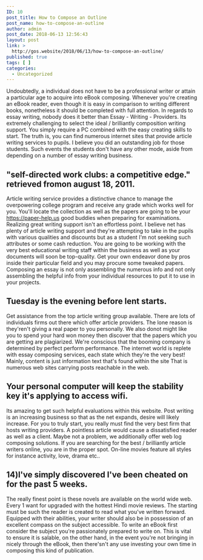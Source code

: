 ```yaml
---
ID: 10
post_title: How to Compose an Outline
post_name: how-to-compose-an-outline
author: admin
post_date: 2018-06-13 12:56:43
layout: post
link: >
  http://gos.website/2018/06/13/how-to-compose-an-outline/
published: true
tags: [ ]
categories:
  - Uncategorized
---
```

<p>Undoubtedly, a individual does not have to be a professional writer or attain a particular age to acquire into eBook composing. Whenever you're creating an eBook reader, even though it is easy in comparison to writing different books, nonetheless it should be completed with full attention. In regards to essay writing, nobody does it better than Essay - Writing - Providers.<!--more--> Its extremely challenging to select the ideal / brilliantly composition writing support. You simply require a PC combined with the easy creating skills to start. The truth is, you can find numerous internet sites that provide article writing services to pupils. I believe you did an outstanding job for those students. Such events the students don't have any other mode, aside from depending on a number of essay writing business.   <h2>&quot;self-directed work clubs: a competitive edge.&quot; retrieved fromon august 18, 2011.</h2></p><p>Article writing service provides a distinctive chance to manage the overpowering college program and receive any grade which works well for you. You'll locate the collection as well as the papers are going to be your <a href="https://paper-help.us/">https://paper-help.us</a> good buddies when preparing for examinations. Realizing great writing support isn't an effortless point. I believe net has plenty of article writing support and they're attempting to take in the pupils with various qualities and discounts but as a student I'm not seeking such attributes or some cash reduction. You are going to be working with the very best educational writing staff within the business as well as your documents will soon be top-quality. Get your own endeavor done by pros inside their particular field and you may procure some tweaked papers. Composing an essay is not only assembling the numerous info and not only assembling the helpful info from your individual resources to put it to use in your projects.   <h2>Tuesday is the evening before lent starts.</h2></p><p>Get assistance from the top article writing group available. There are lots of individuals firms out there which offer article providers. The lone reason is they'ren't giving a real paper to you personally. We also donot might like you to spend your hard won money then discover that the papers which you are getting are plagiarized. We're conscious that the booming company is determined by perfect perform performance. The internet world is replete with essay composing services, each state which they're the very best! Mainly, content is just information text that's found within the site That is numerous web sites carrying posts reachable in the web.  <h2>Your personal computer will keep the stability key it's applying to access wifi.</h2></p><p>Its amazing to get such helpful evaluations within this website. Post writing is an increasing business so that as the net expands, desire will likely increase. For you to truly start, you really must find the very best firm that hosts writing providers. A pointless article would cause a dissatisfied reader as well as a client. Maybe not a problem, we additionally offer web log composing solutions. If you are searching for the best / brilliantly article writers online, you are in the proper spot. On-line movies feature all styles for instance activity, love, drama etc..  <h2>14)l've simply discovered l've been cheated on for the past 5 weeks.</h2></p><p>The really finest point is these novels are available on the world wide web. Every 1 want for upgraded with the hottest Hindi movie reviews. The starting must be such the reader is created to read what you've written forward. Equipped with their abilities, your writer should also be in possession of an excellent compass on the subject accessible. To write an eBook first consider the subject you're passionately prepared to write on. This is vital to ensure it is salable, on the other hand, in the event you're not bringing in nicely through the eBook, then there'sn't any use investing your own time in composing this kind of publication. 
</p>
